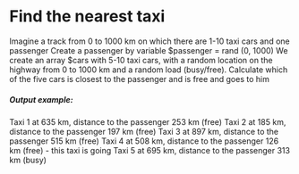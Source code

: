 # Find the nearest taxi

  Imagine a track from 0 to 1000 km on which there are 1-10 taxi cars and one passenger
  Create a passenger by variable $passenger = rand (0, 1000)
  We create an array $cars with 5-10 taxi cars, with a random location on the highway from 0 to 1000 km and a random load (busy/free).
  Calculate which of the five cars is closest to the passenger and is free and goes to him

##### Output example:

  Taxi 1 at 635 km, distance to the passenger 253 km (free) 
  Taxi 2 at 185 km, distance to the passenger 197 km (free) 
  Taxi 3 at 897 km, distance to the passenger 515 km (free) 
  Taxi 4 at 508 km, distance to the passenger 126 km (free) - this taxi is going
  Taxi 5 at 695 km, distance to the passenger 313 km (busy)  
